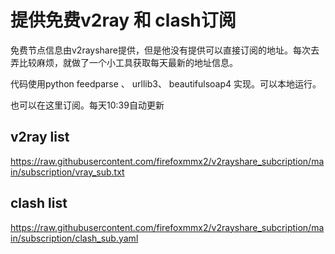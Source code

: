 # 提供免费v2ray 和 clash订阅

免费节点信息由v2rayshare提供，但是他没有提供可以直接订阅的地址。每次去弄比较麻烦，就做了一个小工具获取每天最新的地址信息。

代码使用python feedparse 、 urllib3、 beautifulsoap4 实现。可以本地运行。

也可以在这里订阅。每天10:39自动更新
## v2ray list
https://raw.githubusercontent.com/firefoxmmx2/v2rayshare_subcription/main/subscription/vray_sub.txt

## clash list
https://raw.githubusercontent.com/firefoxmmx2/v2rayshare_subcription/main/subscription/clash_sub.yaml

